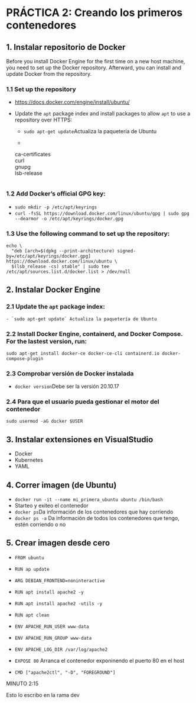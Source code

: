  # PRÁCTICA 2: Creando los primeros contenedores
 ## 1. Instalar repositorio de Docker
Before you install Docker Engine for the first time on a new host machine, you need to set up the Docker repository. Afterward, you can install and update Docker from the repository.
### 1.1 Set up the repository
 - https://docs.docker.com/engine/install/ubuntu/
 - Update the `apt` package index and install packages to allow `apt` to use a repository over HTTPS:

   - `sudo apt-get update`Actualiza la paquetería de Ubuntu
   - ```sudo apt-get install \
    ca-certificates \
      curl \
      gnupg \
      lsb-release
      ``` Instala gestor de certificados, comando curl que permite descqargar ficheros de urls, el gestor de paquetes gnupg a nivel de claves y lsb-release que permite saber en que versión del kernel estamos trabajando

### 1.2 Add Docker’s official GPG key:
 - `sudo mkdir -p /etc/apt/keyrings`
 - `curl -fsSL https://download.docker.com/linux/ubuntu/gpg | sudo gpg --dearmor -o /etc/apt/keyrings/docker.gpg`
### 1.3 Use the following command to set up the repository:
```
echo \
  "deb [arch=$(dpkg --print-architecture) signed-by=/etc/apt/keyrings/docker.gpg] https://download.docker.com/linux/ubuntu \
  $(lsb_release -cs) stable" | sudo tee /etc/apt/sources.list.d/docker.list > /dev/null
```
## 2. Instalar Docker Engine
### 2.1 Update the `apt` package index:
    - `sudo apt-get update` Actualiza la paquetería de Ubuntu
### 2.2 Install Docker Engine, containerd, and Docker Compose. For the lastest version, run:
  `sudo apt-get install docker-ce docker-ce-cli containerd.io docker-compose-plugin`
### 2.3 Comprobar versión de Docker instalada
- `docker version`Debe ser la versión 20.10.17
### 2.4 Para que el usuario pueda gestionar el motor del contenedor
`sudo usermod -aG docker $USER`

## 3. Instalar extensiones en VisualStudio
 - Docker
 - Kubernetes
 - YAML

 ## 4. Correr imagen (de Ubuntu)
   - `docker run -it --name mi_primera_ubuntu ubuntu /bin/bash`
   - Starteo y exiteo el contenedor
   - `docker ps`Da información de los contenedores que hay corriendo
   - `docker ps -a` Da información de todos los contenedores que tengo, estén corriendo o no
  
  ## 5. Crear imagen desde cero
   - `FROM ubuntu`
   - `RUN ap update`

   - `ARG DEBIAN_FRONTEND=noninteractive`
   - `RUN apt install apache2 -y`
   - `RUN apt install apache2 -utils -y`
   - `RUN apt clean`

   - `ENV APACHE_RUN_USER www-data`
   - `ENV APACHE_RUN_GROUP www-data`
   - `ENV APACHE_LOG_DIR /var/log/apache2`

   - `EXPOSE 80` Arranca el contenedor exponinendo el puerto 80 en el host
   - `CMD ["apache2ctl", "-D", "FOREGROUND"]`

 MINUTO 2:15

 Esto lo escribo en la rama dev